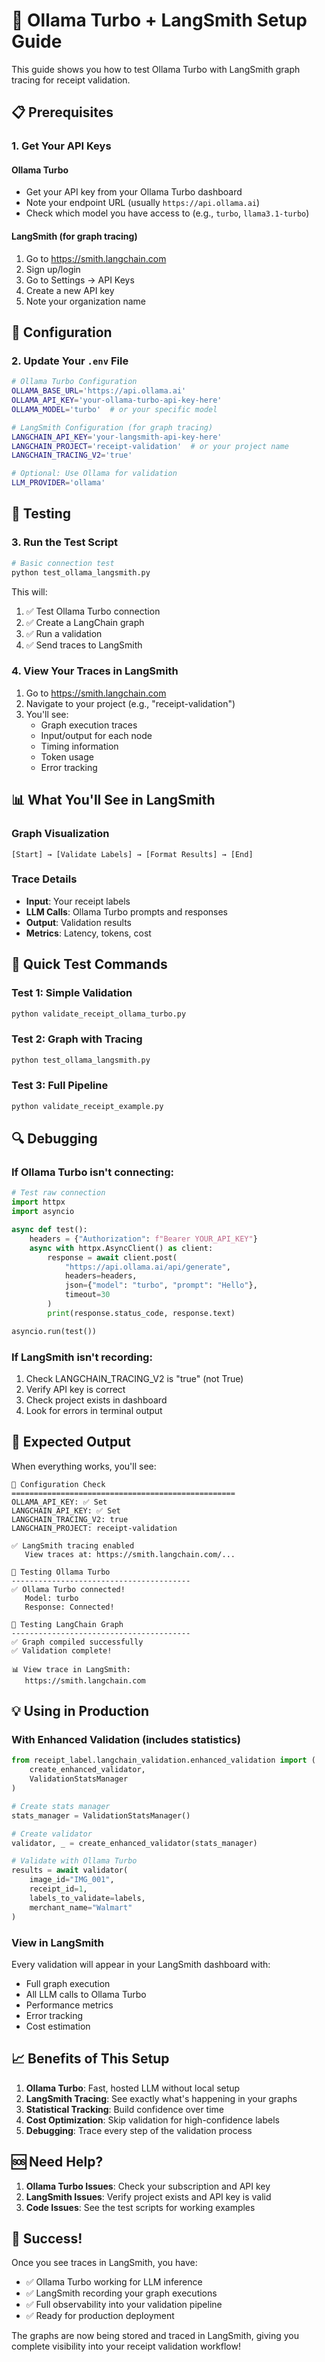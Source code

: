 # 🚀 Ollama Turbo + LangSmith Setup Guide

This guide shows you how to test Ollama Turbo with LangSmith graph tracing for receipt validation.

## 📋 Prerequisites

### 1. Get Your API Keys

#### Ollama Turbo
- Get your API key from your Ollama Turbo dashboard
- Note your endpoint URL (usually `https://api.ollama.ai`)
- Check which model you have access to (e.g., `turbo`, `llama3.1-turbo`)

#### LangSmith (for graph tracing)
1. Go to https://smith.langchain.com
2. Sign up/login
3. Go to Settings → API Keys
4. Create a new API key
5. Note your organization name

## 🔧 Configuration

### 2. Update Your `.env` File

```bash
# Ollama Turbo Configuration
OLLAMA_BASE_URL='https://api.ollama.ai'
OLLAMA_API_KEY='your-ollama-turbo-api-key-here'
OLLAMA_MODEL='turbo'  # or your specific model

# LangSmith Configuration (for graph tracing)
LANGCHAIN_API_KEY='your-langsmith-api-key-here'
LANGCHAIN_PROJECT='receipt-validation'  # or your project name
LANGCHAIN_TRACING_V2='true'

# Optional: Use Ollama for validation
LLM_PROVIDER='ollama'
```

## 🧪 Testing

### 3. Run the Test Script

```bash
# Basic connection test
python test_ollama_langsmith.py
```

This will:
1. ✅ Test Ollama Turbo connection
2. ✅ Create a LangChain graph
3. ✅ Run a validation
4. ✅ Send traces to LangSmith

### 4. View Your Traces in LangSmith

1. Go to https://smith.langchain.com
2. Navigate to your project (e.g., "receipt-validation")
3. You'll see:
   - Graph execution traces
   - Input/output for each node
   - Timing information
   - Token usage
   - Error tracking

## 📊 What You'll See in LangSmith

### Graph Visualization
```
[Start] → [Validate Labels] → [Format Results] → [End]
```

### Trace Details
- **Input**: Your receipt labels
- **LLM Calls**: Ollama Turbo prompts and responses
- **Output**: Validation results
- **Metrics**: Latency, tokens, cost

## 🎯 Quick Test Commands

### Test 1: Simple Validation
```bash
python validate_receipt_ollama_turbo.py
```

### Test 2: Graph with Tracing
```bash
python test_ollama_langsmith.py
```

### Test 3: Full Pipeline
```bash
python validate_receipt_example.py
```

## 🔍 Debugging

### If Ollama Turbo isn't connecting:
```python
# Test raw connection
import httpx
import asyncio

async def test():
    headers = {"Authorization": f"Bearer YOUR_API_KEY"}
    async with httpx.AsyncClient() as client:
        response = await client.post(
            "https://api.ollama.ai/api/generate",
            headers=headers,
            json={"model": "turbo", "prompt": "Hello"},
            timeout=30
        )
        print(response.status_code, response.text)

asyncio.run(test())
```

### If LangSmith isn't recording:
1. Check LANGCHAIN_TRACING_V2 is "true" (not True)
2. Verify API key is correct
3. Check project exists in dashboard
4. Look for errors in terminal output

## 🚦 Expected Output

When everything works, you'll see:

```
🔧 Configuration Check
==================================================
OLLAMA_API_KEY: ✅ Set
LANGCHAIN_API_KEY: ✅ Set
LANGCHAIN_TRACING_V2: true
LANGCHAIN_PROJECT: receipt-validation

✅ LangSmith tracing enabled
   View traces at: https://smith.langchain.com/...

🦙 Testing Ollama Turbo
----------------------------------------
✅ Ollama Turbo connected!
   Model: turbo
   Response: Connected!

🔄 Testing LangChain Graph
----------------------------------------
✅ Graph compiled successfully
✅ Validation complete!

📊 View trace in LangSmith:
   https://smith.langchain.com
```

## 💡 Using in Production

### With Enhanced Validation (includes statistics)
```python
from receipt_label.langchain_validation.enhanced_validation import (
    create_enhanced_validator,
    ValidationStatsManager
)

# Create stats manager
stats_manager = ValidationStatsManager()

# Create validator
validator, _ = create_enhanced_validator(stats_manager)

# Validate with Ollama Turbo
results = await validator(
    image_id="IMG_001",
    receipt_id=1,
    labels_to_validate=labels,
    merchant_name="Walmart"
)
```

### View in LangSmith
Every validation will appear in your LangSmith dashboard with:
- Full graph execution
- All LLM calls to Ollama Turbo
- Performance metrics
- Error tracking
- Cost estimation

## 📈 Benefits of This Setup

1. **Ollama Turbo**: Fast, hosted LLM without local setup
2. **LangSmith Tracing**: See exactly what's happening in your graphs
3. **Statistical Tracking**: Build confidence over time
4. **Cost Optimization**: Skip validation for high-confidence labels
5. **Debugging**: Trace every step of the validation process

## 🆘 Need Help?

1. **Ollama Turbo Issues**: Check your subscription and API key
2. **LangSmith Issues**: Verify project exists and API key is valid
3. **Code Issues**: See the test scripts for working examples

## 🎉 Success!

Once you see traces in LangSmith, you have:
- ✅ Ollama Turbo working for LLM inference
- ✅ LangSmith recording your graph executions
- ✅ Full observability into your validation pipeline
- ✅ Ready for production deployment

The graphs are now being stored and traced in LangSmith, giving you complete visibility into your receipt validation workflow!